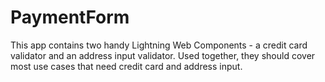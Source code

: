 # PaymentForm

This app contains two handy Lightning Web Components - a credit card validator and an address input validator.
Used together, they should cover most use cases that need credit card and address input.

